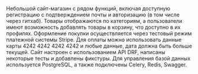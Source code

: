 Небольшой сайт-магазин с рядом функций, включая доступную регистрацию с подтверждением почты 
и авторизацию (в том числе через гитхаб). Товары отображаются по категориям, а пользователи 
имеют возможность добавлять товары в корзину, что доступно в их профилях. Оформление покупки
осуществляется через тестовый режим платежной системы Stripe. Для оплаты можно использовать 
данные карты 4242 4242 4242 4242 и любые данные, дата должна быть больше текущей.
Сайт настроен с использованием API DRF, написаны некоторые тесты и добавлены фикстуры. 
Для управления базой данных используется PostgreSQL, а также подключены Celery, Redis, Swagger.
